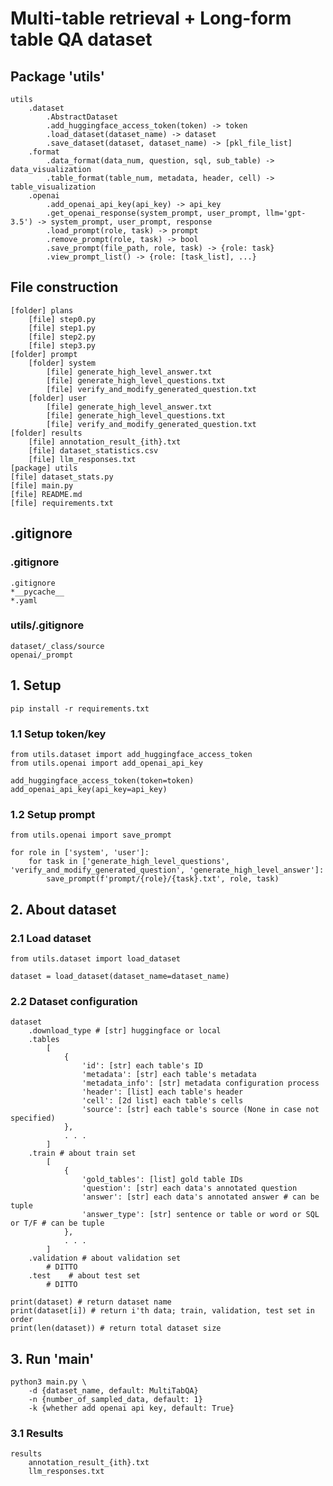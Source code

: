 # Multi-table retrieval + Long-form table QA dataset

## Package 'utils'

    utils
        .dataset
            .AbstractDataset
            .add_huggingface_access_token(token) -> token
            .load_dataset(dataset_name) -> dataset
            .save_dataset(dataset, dataset_name) -> [pkl_file_list]
        .format
            .data_format(data_num, question, sql, sub_table) -> data_visualization
            .table_format(table_num, metadata, header, cell) -> table_visualization
        .openai
            .add_openai_api_key(api_key) -> api_key
            .get_openai_response(system_prompt, user_prompt, llm='gpt-3.5') -> system_prompt, user_prompt, response
            .load_prompt(role, task) -> prompt
            .remove_prompt(role, task) -> bool
            .save_prompt(file_path, role, task) -> {role: task}
            .view_prompt_list() -> {role: [task_list], ...}

## File construction

    [folder] plans
        [file] step0.py
        [file] step1.py
        [file] step2.py
        [file] step3.py
    [folder] prompt
        [folder] system
            [file] generate_high_level_answer.txt
            [file] generate_high_level_questions.txt
            [file] verify_and_modify_generated_question.txt
        [folder] user
            [file] generate_high_level_answer.txt
            [file] generate_high_level_questions.txt
            [file] verify_and_modify_generated_question.txt
    [folder] results
        [file] annotation_result_{ith}.txt
        [file] dataset_statistics.csv
        [file] llm_responses.txt
    [package] utils
    [file] dataset_stats.py
    [file] main.py
    [file] README.md
    [file] requirements.txt

## .gitignore

### .gitignore

    .gitignore
    *__pycache__
    *.yaml

### utils/.gitignore

    dataset/_class/source
    openai/_prompt

## 1. Setup

    pip install -r requirements.txt

### 1.1 Setup token/key

    from utils.dataset import add_huggingface_access_token
    from utils.openai import add_openai_api_key

    add_huggingface_access_token(token=token)
    add_openai_api_key(api_key=api_key)

### 1.2 Setup prompt

    from utils.openai import save_prompt

    for role in ['system', 'user']:
        for task in ['generate_high_level_questions', 'verify_and_modify_generated_question', 'generate_high_level_answer']:
            save_prompt(f'prompt/{role}/{task}.txt', role, task)

## 2. About dataset

### 2.1 Load dataset

    from utils.dataset import load_dataset

    dataset = load_dataset(dataset_name=dataset_name)

### 2.2 Dataset configuration

    dataset
        .download_type # [str] huggingface or local
        .tables
            [
                {
                    'id': [str] each table's ID
                    'metadata': [str] each table's metadata
                    'metadata_info': [str] metadata configuration process
                    'header': [list] each table's header
                    'cell': [2d list] each table's cells
                    'source': [str] each table's source (None in case not specified)
                },
                . . .
            ]
        .train # about train set
            [
                {
                    'gold_tables': [list] gold table IDs
                    'question': [str] each data's annotated question
                    'answer': [str] each data's annotated answer # can be tuple
                    'answer_type': [str] sentence or table or word or SQL or T/F # can be tuple
                },
                . . .
            ]
        .validation # about validation set
            # DITTO
        .test    # about test set
            # DITTO

    print(dataset) # return dataset name
    print(dataset[i]) # return i'th data; train, validation, test set in order
    print(len(dataset)) # return total dataset size

## 3. Run 'main'

    python3 main.py \
        -d {dataset_name, default: MultiTabQA}
        -n {number_of_sampled_data, default: 1}
        -k {whether add openai api key, default: True}

### 3.1 Results

    results
        annotation_result_{ith}.txt
        llm_responses.txt
